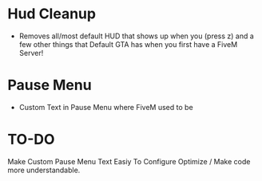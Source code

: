# Hud Cleanup 

- Removes all/most default HUD that shows up when you (press z) and a few other things that Default GTA has when you first have a FiveM Server!

# Pause Menu
- Custom Text in Pause Menu where FiveM used to be

# TO-DO
Make Custom Pause Menu Text Easiy To Configure
Optimize / Make code more understandable.
